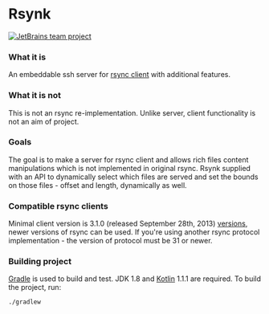 # Rsynk #

[![JetBrains team project](http://jb.gg/badges/team-flat-square.svg)](https://confluence.jetbrains.com/display/ALL/JetBrains+on+GitHub)

### What it is ###
An embeddable ssh server for [rsync client](https://rsync.samba.org) with additional features.

### What it is not ###
This is not an rsync re-implementation. Unlike server, client functionality is not an aim of project.

### Goals ###
The goal is to make a server for rsync client and allows rich files content manipulations which is not implemented in original rsync. Rsynk supplied with an API to dynamically select which files are served and set the bounds on those files - offset and length, dynamically as well.

### Compatible rsync clients ###
Minimal client version is 3.1.0 (released September 28th, 2013) [versions](https://rsync.samba.org/), newer versions of rsync can be used. If you're using another rsync protocol implementation - the version of protocol must be 31 or newer. 

### Building project
[Gradle](http://www.gradle.org) is used to build and test. JDK 1.8 and [Kotlin](http://kotlinlang.org)
1.1.1 are required. To build the project, run:

    ./gradlew
